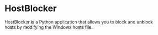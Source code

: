 # HostBlocker
HostBlocker is a Python application that allows you to block and unblock hosts by modifying the Windows hosts file.
